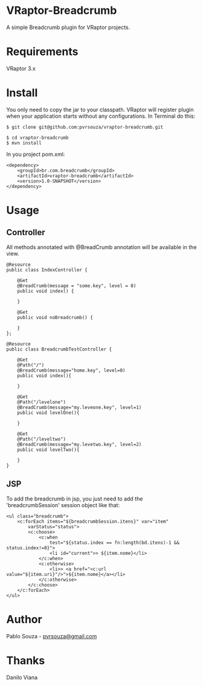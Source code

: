 VRaptor-Breadcrumb
======================

A simple Breadcrumb plugin for VRaptor projects.

Requirements
============

VRaptor 3.x

Install
=======

You only need to copy the jar to your classpath. VRaptor will register plugin when 
your application starts without any configurations. In Terminal do this:

    $ git clone git@github.com:pvrsouza/vraptor-breadcrumb.git
    
    $ cd vraptor-breadcrumb
    $ mvn install
    
In you project pom.xml:

	<dependency>
		<groupId>br.com.breadcrumb</groupId>
		<artifactId>vraptor-breadcrumb</artifactId>
		<version>1.0-SNAPSHOT</version>
	</dependency>

Usage
=====

Controller
----------

All methods annotated with @BreadCrumb annotation will be available in the view.

    @Resource
    public class IndexController {

        @Get
        @BreadCrumb(message = "some.key", level = 0)
        public void index() {

        }

        @Get
        public void noBreadcrumb() {

        }
    };
    
    @Resource
    public class BreadcrumbTestController {

		@Get
		@Path("/")
		@BreadCrumb(message="home.key", level=0)
		public void index(){
			
		}
		
		@Get
		@Path("/levelone")
		@BreadCrumb(message="my.leveone.key", level=1)
		public void levelOne(){
			
		}
		
		@Get
		@Path("/leveltwo")
		@BreadCrumb(message="my.levetwo.key", level=2)
		public void levelTwo(){
			
		}
	}

JSP
-----

To add the breadcrumb in jsp, you just need to add the 'breadcrumbSession' session object like that:

    <ul class="breadcrumb">
        <c:forEach items="${breadcrumbSession.itens}" var="item"
            varStatus="status">
            <c:choose>
                <c:when
                    test="${status.index == fn:length(bd.itens)-1 && status.index!=0}">
                    <li id="current">> ${item.nome}</li>
                </c:when>
                <c:otherwise>
                    <li>> <a href="<c:url value="${item.uri}"/>">${item.nome}</a></li>
                </c:otherwise>
            </c:choose>
        </c:forEach>
    </ul>

Author
======

Pablo Souza - pvrsouza@gmail.com


Thanks
======

Danilo Viana
